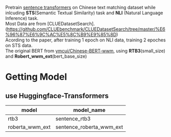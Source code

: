 Pretrain [sentence transformers](https://github.com/UKPLab/sentence-transformers) on Chinese text matching dataset while inlcuding **STS**(Semantic Textual Similarity) task and **NLI** (Natural Language Inference) task.  
Most Data are from [CLUEDatasetSearch].(https://github.com/CLUEbenchmark/CLUEDatasetSearch/tree/master/%E6%96%87%E6%9C%AC%E5%8C%B9%E9%85%8D)  
Acording to the paper, after training 1 epoch on NLI data, training 2 epoches on STS data.  
The original BERT from [ymcui/Chinese-BERT-wwm](https://github.com/ymcui/Chinese-BERT-wwm), using **RTB3**(small_size) and **Robert_wwm_ext**(bert_base_size)  

# Getting Model

## use Huggingface-Transformers

|  model   | model_name  |
|  ----  | ----  |
| rtb3  | sentence_rtb3 |
| roberta_wwm_ext  | sentence_roberta_wwm_ext |